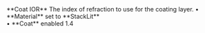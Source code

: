 <tr>
<td>**Coat IOR**</td>
<td>The index of refraction to use for the coating layer.</td>
<td>&#8226; **Material** set to **StackLit**<br/>&#8226; **Coat** enabled</td>
<td>1.4</td>
</tr>
